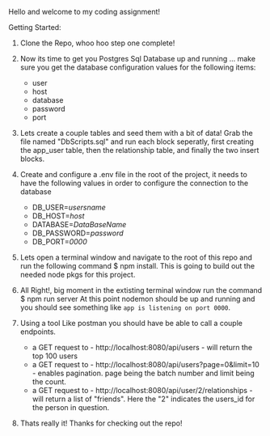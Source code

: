 Hello and welcome to my coding assignment!

Getting Started: 
1. Clone the Repo, whoo hoo step one complete!

2. Now its time to get you Postgres Sql Database up and running ... make sure you get the database configuration values for the following items:
    - user
    - host
    - database
    - password
    - port

3. Lets create a couple tables and seed them with a bit of data! Grab the file named "DbScripts.sql" and run each block seperatly, first creating the app_user table, then the relationship table, and finally the two insert blocks.

4. Create and configure a .env file in the root of the project, it needs to have the following values in order to configure the connection to the database
    - DB_USER=*usersname*
    - DB_HOST=*host*
    - DATABASE=*DataBaseName*
    - DB_PASSWORD=*password*
    - DB_PORT=*0000*

5. Lets open a terminal window and navigate to the root of this repo and run the following command $ npm install. This is going to build out the needed node pkgs for this project.

6. All Right!, big moment in the extisting terminal window run the command $ npm run server 
At this point nodemon should be up and running and you should see something like `app is listening on port 0000`.

7. Using a tool Like postman you should have be able to call a couple endpoints.
    - a GET request to - http://localhost:8080/api/users - will return the top 100 users
    - a GET request to - http://localhost:8080/api/users?page=0&limit=10 - enables pagination. page being the batch number and limit being the count.
    - a GET request to - http://localhost:8080/api/user/2/relationships - will return a list of "friends". Here the "2" indicates the users_id for the person in question.

8. Thats really it! Thanks for checking out the repo!